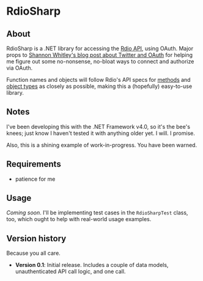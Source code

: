 # RdioSharp

## About

RdioSharp is a .NET library for accessing the [Rdio API](http://developer.rdio.com/), using OAuth. Major props to [Shannon Whitley's blog post about Twitter and OAuth](http://goo.gl/WdHzi) for helping me figure out some no-nonsense, no-bloat ways to connect and authorize via OAuth.

Function names and objects will follow Rdio's API specs for [methods](http://developer.rdio.com/docs/read/rest/methods) and [object types](http://developer.rdio.com/docs/read/rest/types) as closely as possible, making this a (hopefully) easy-to-use library.

## Notes

I've been developing this with the .NET Framework v4.0, so it's the bee's knees; just know I haven't tested it with anything older yet. I will. I promise.

Also, this is a shining example of work-in-progress. You have been warned.

## Requirements

 * patience for me

## Usage

*Coming soon*. I'll be implementing test cases in the `RdioSharpTest` class, too, which ought to help with real-world usage examples.
	
## Version history

Because you all care.

 * **Version 0.1**: Initial release. Includes a couple of data models, unauthenticated API call logic, and one call.